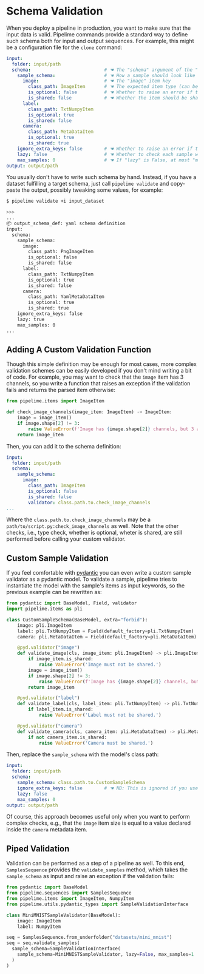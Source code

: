 # Schema Validation

When you deploy a pipeline in production, you want to make sure that the input data is valid.
Pipelime commands provide a standard way to define such schema both for input and output sequences. For example, this might be a configuration file for the `clone` command:

```yaml
input:
  folder: input/path
  schema:                           # ☚ The "schema" argument of the "clone" command
    sample_schema:                  # ☚ How a sample should look like
      image:                        # ☚ The "image" item key
        class_path: ImageItem       # ☚ The expected item type (can be a base class)
        is_optional: false          # ☚ Whether to raise an error if the key is missing
        is_shared: false            # ☚ Whether the item should be shared
      label:
        class_path: TxtNumpyItem
        is_optional: true
        is_shared: false
      camera:
        class_path: MetaDataItem
        is_optional: true
        is_shared: true
    ignore_extra_keys: false        # ☚ Whether to raise an error if the sample has extra keys
    lazy: false                     # ☚ Whether to check each sample when it is accessed or just once when building the sequence
    max_samples: 0                  # ☚ If "lazy" is False, at most "max_samples" are checked
output: output/path
```

You usually don't have to write such schema by hand. Instead, if you have a dataset fulfilling a target schema, just call `pipelime validate` and copy-paste the output, possibly tweaking some values, for example:

```bash
$ pipelime validate +i input_dataset
```

```bash
>>>
...
📦 output_schema_def: yaml schema definition
input:
  schema:
    sample_schema:
      image:
        class_path: PngImageItem
        is_optional: false
        is_shared: false
      label:
        class_path: TxtNumpyItem
        is_optional: true
        is_shared: false
      camera:
        class_path: YamlMetaDataItem
        is_optional: true
        is_shared: true
    ignore_extra_keys: false
    lazy: true
    max_samples: 0
...
```

## Adding A Custom Validation Function

Though this simple definition may be enough for most cases, more complex validation schemes can be easily developed if you don't mind writing a bit of code. For example, you may want to check that the `image` item has 3 channels, so you write a function that raises an exception if the validation fails and returns the parsed item otherwise:

```python
from pipelime.items import ImageItem

def check_image_channels(image_item: ImageItem) -> ImageItem:
    image = image_item()
    if image.shape[2] != 3:
        raise ValueError(f'Image has {image.shape[2]} channels, but 3 are expected')
    return image_item
```

Then, you can add it to the schema definition:

```yaml
input:
  folder: input/path
  schema:
    sample_schema:
      image:
        class_path: ImageItem
        is_optional: false
        is_shared: false
        validator: class.path.to.check_image_channels
...
```

Where the `class.path.to.check_image_channels` may be a `path/to/script.py:check_image_channels` as well. Note that the other checks, i.e., type check, whether is optional, wheter is shared, are still performed before calling your custom validator.

## Custom Sample Validation

If you feel comfortable with [pydantic](https://pydantic-docs.helpmanual.io/) you can even write a custom sample validator as a pydantic model. To validate a sample, pipelime tries to instantiate the model with the sample's items as input keywords, so the previous example can be rewritten as:

```python
from pydantic import BaseModel, Field, validator
import pipelime.items as pli

class CustomSampleSchema(BaseModel, extra="forbid"):
    image: pli.ImageItem
    label: pli.TxtNumpyItem = Field(default_factory=pli.TxtNumpyItem)
    camera: pli.MetaDataItem = Field(default_factory=pli.MetaDataItem)

    @pyd.validator("image")
    def validate_image(cls, image_item: pli.ImageItem) -> pli.ImageItem:
        if image_item.is_shared:
            raise ValueError('Image must not be shared.')
        image = image_item()
        if image.shape[2] != 3:
            raise ValueError(f'Image has {image.shape[2]} channels, but 3 are expected')
        return image_item

    @pyd.validator("label")
    def validate_label(cls, label_item: pli.TxtNumpyItem) -> pli.TxtNumpyItem:
        if label_item.is_shared:
            raise ValueError('Label must not be shared.')

    @pyd.validator("camera")
    def validate_camera(cls, camera_item: pli.MetaDataItem) -> pli.MetaDataItem:
        if not camera_item.is_shared:
            raise ValueError('Camera must be shared.')
```

Then, replace the `sample_schema` with the model's class path:

```yaml
input:
  folder: input/path
  schema:
    sample_schema: class.path.to.CustomSampleSchema
    ignore_extra_keys: false        # ☚ NB: This is ignored if you use a pydantic model
    lazy: false
    max_samples: 0
output: output/path
```

Of course, this approach becomes useful only when you want to perform complex checks, e.g.,
that the `image` item size is equal to a value declared inside the `camera` metadata item.

## Piped Validation

Validation can be performed as a step of a pipeline as well.
To this end, `SamplesSequence` provides the `validate_samples` method, which takes the `sample_schema` as input and raise an exception if the validation fails:

```python
from pydantic import BaseModel
from pipelime.sequences import SamplesSequence
from pipelime.items import ImageItem, NumpyItem
from pipelime.utils.pydantic_types import SampleValidationInterface

class MiniMNISTSampleValidator(BaseModel):
    image: ImageItem
    label: NumpyItem

seq = SamplesSequence.from_underfolder("datasets/mini_mnist")
seq = seq.validate_samples(
  sample_schema=SampleValidationInterface(
    sample_schema=MiniMNISTSampleValidator, lazy=False, max_samples=1
  )
)
```
